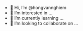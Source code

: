 - 👋 Hi, I’m @hongvannghiem
- 👀 I’m interested in ...
- 🌱 I’m currently learning ...
- 💞️ I’m looking to collaborate on ...
